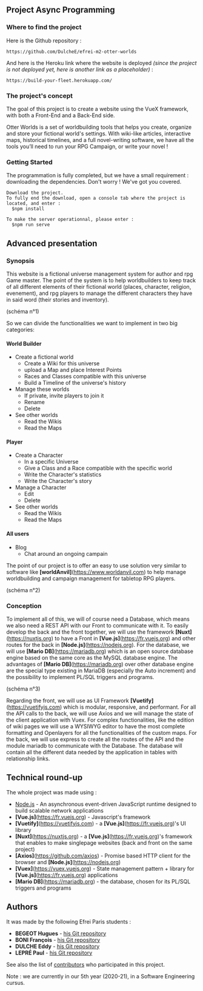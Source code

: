 ## Project Async Programming


### Where to find the project
Here is the Github repository :
 ```
https://github.com/DulcheE/efrei-m2-otter-worlds
 ```
And here is the Heroku link where the website is deployed *(since the project is not deployed yet, here is another link as a placeholder)* :
 ```
https://build-your-fleet.herokuapp.com/
 ```


### The project's concept
The goal of this project is to create a website using the VueX framework, with both a Front-End and a Back-End side.

Otter Worlds is a set of worldbuilding tools that helps you create, organize and store your fictional world's settings.
With wiki-like articles, interactive maps, historical timelines, and a full novel-writing software, we have all the tools you’ll need to run your RPG Campaign, or write your novel !


### Getting Started
The programmation is fully completed, but we have a small requirement : downloading the dependencies.
Don't worry ! We've got you covered.

```
Download the project.
To fully end the download, open a console tab where the project is located, and enter :
  $npm install
  
To make the server operationnal, please enter :
  $npm run serve
```



## Advanced presentation


### Synopsis
This website is a fictional universe management system for author and rpg Game master. The point of the system is to help worldbuilders to keep track of all different elements of their fictional world (places, character, religion, evenement), and rpg players to manage the different characters they have in said word (their stories and inventory).

(schéma n°1)

So we can divide the functionalities we want to implement in two big categories:

#### World Builder
* Create a fictional world
  * Create a Wiki for this universe
  * upload a Map and place Interest Points
  * Races and Classes compatible with this universe
  * Build a Timeline of the universe's history
* Manage these worlds
  * If private, invite players to join it
  * Rename
  * Delete
* See other worlds
  * Read the Wikis
  * Read the Maps

#### Player
* Create a Character
  * In a specific Universe
  * Give a Class and a Race compatible with the specific world
  * Write the Character's statistics
  * Write the Character's story
* Manage a Character
  * Edit
  * Delete
* See other worlds
  * Read the Wikis
  * Read the Maps
  
#### All users
* Blog
  * Chat around an ongoing campain
  
The point of our project is to offer an easy to use solution very similar to software like **[worldAnvil]**(https://www.worldanvil.com) to help manage worldbuilding and campaign management for tabletop RPG players.

(schéma n°2)


### Conception
To implement all of this, we will of course need a Database, which means we also need a REST API with our Front to communicate with it.
To easily develop the back and the front together, we will use the framework **[Nuxt]**(https://nuxtjs.org) to have a Front in **[Vue.js]**(https://fr.vuejs.org) and other routes for the back in **[Node.js]**(https://nodejs.org). For the database, we will use **[Mario DB]**(https://mariadb.org) which is an open source database engine based on the same core as the MySQL database engine. The advantages of **[Mario DB]**(https://mariadb.org) over other database engine are the special type existing in MariaDB (especially the Auto increment) and the possibility to implement PL/SQL triggers and programs.

(schéma n°3)

Regarding the front, we will use as UI Framework **[Vuetify]**(https://vuetifyjs.com) which is modular, responsive, and performant. For all the API calls to the back, we will use Axios and we will manage the state of the client application with Vuex.
For complex functionalities, like the edition of wiki pages we will use a WYSIWYG editor to have the most complete formatting and Openlayers for all the functionalities of the custom maps.
For the back, we will use express to create all the routes of the API and the module mariadb to communicate with the Database.
The database will contain all the different data needed by the application in tables with relationship links.



## Technical round-up
The whole project was made using :
* [Node.js](https://nodejs.org) - An asynchronous event-driven JavaScript runtime designed to build scalable network applications
* **[Vue.js]**(https://fr.vuejs.org) - Javascript's framework
* **[Vuetify]**(https://vuetifyjs.com) - a **[Vue.js]**(https://fr.vuejs.org)'s UI library
* **[Nuxt]**(https://nuxtjs.org) - a **[Vue.js]**(https://fr.vuejs.org)'s framework that enables to make singlepage websites (back and front on the same project)
* **[Axios]**(https://github.com/axios) - Promise based HTTP client for the browser and **[Node.js]**(https://nodejs.org)
* **[Vuex]**(https://vuex.vuejs.org) -  State management pattern + library for **[Vue.js]**(https://fr.vuejs.org) applications
* **[Mario DB]**(https://mariadb.org) - the database, chosen for its PL/SQL triggers and programs



## Authors
It was made by the following Efrei Paris students :
* **BEGEOT Hugues** - [his Git repository](https://github.com/opsilonn)
* **BONI François** - [his Git repository](https://github.com/scorpionsdu78)
* **DULCHE Eddy** - [his Git repository](https://github.com/DulcheE)
* **LEPRÉ Paul** - [his Git repository](https://github.com/paul-lepre)

See also the list of [contributors](https://github.com/DulcheE/efrei-m2-otter-worlds/graphs/contributors) who participated in this project.

Note : we are currently in our 5th year (2020-21), in a Software Engineering cursus.
